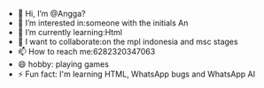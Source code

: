 - 👋 Hi, I’m @Angga?
- 👀 I’m interested in:someone with the initials An 
- 🌱 I’m currently learning:Html
- 💞️ I want to collaborate:on the mpl indonesia and msc stages
- 📫 How to reach me:6282320347063
- 😄 hobby: playing games 
- ⚡ Fun fact: I'm learning HTML, WhatsApp bugs and WhatsApp AI

<!---
AnggaTyz/AnggaTyz is a ✨ special ✨ repository because its `README.md` (this file) appears on your GitHub profile.
You can click the Preview link to take a look at your changes.
--->
